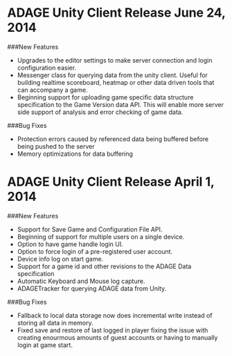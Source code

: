 ADAGE Unity Client Release June 24, 2014
=========================================

###New Features
* Upgrades to the editor settings to make server connection and login configuration easier.
* Messenger class for querying data from the unity client. Useful for building realtime scoreboard, heatmap or other data driven tools that can accompany a game.
* Beginning support for uploading game specific data structure specification to the Game Version data API. This will enable more server side support of analysis and error checking of game data.


###Bug Fixes
* Protection errors caused by referenced data being buffered before being pushed to the server
* Memory optimizations for data buffering



ADAGE Unity Client Release April 1, 2014
=========================================

###New Features

* Support for Save Game and Configuration File API.
* Beginning of support for multiple users on a single device.
* Option to have game handle login UI.
* Option to force login of a pre-registered user account.
* Device info log on start game.
* Support for a game id and other revisions to the ADAGE Data specification
* Automatic Keyboard and Mouse log capture.
* ADAGETracker for querying ADAGE data from Unity.


###Bug Fixes

* Fallback to local data storage now does incremental write instead of storing all data in memory.
* Fixed save and restore of last logged in player fixing the issue with creating enourmous amounts of guest accounts or having to manually login at game start.
